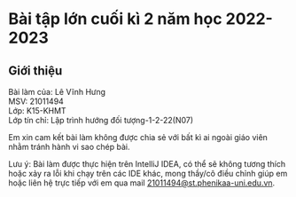 # Bài tập lớn cuối kì 2 năm học 2022-2023
## Giới thiệu
Bài làm của: Lê Vĩnh Hưng   
MSV: 21011494   
Lớp: K15-KHMT   
Lớp tín chỉ: Lập trình hướng đối tượng-1-2-22(N07)

Em xin cam kết bài làm không được chia sẻ với bất kì ai ngoài giáo viên nhằm tránh hành vi sao chép bài.

Lưu ý: Bài làm được thực hiện trên IntelliJ IDEA, có thể sẽ không tương thích hoặc xảy ra lỗi khi chạy trên các IDE khác, mong thầy/cô điều chỉnh giúp em hoặc liên hệ trực tiếp với em qua mail 21011494@st.phenikaa-uni.edu.vn.